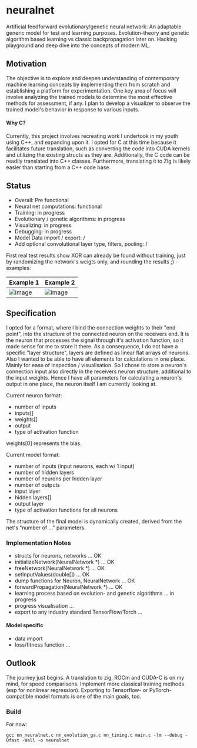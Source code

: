 # neuralnet

Artificial feedforward evolutionary/genetic neural network: An adaptable generic model for test and learning purposes. Evolution-theory and genetic algorithm based learning vs classic backpropagation later on. Hacking playground and deep dive into the concepts of modern ML.


## Motivation
The objective is to explore and deepen understanding of contemporary machine learning concepts by implementing them from scratch and establishing a platform for experimentation. One key area of focus will involve analyzing the trained models to determine the most effective methods for assessment, if any. I plan to develop a visualizer to observe the trained model's behavior in response to various inputs. 

#### Why C?
Currently, this project involves recreating work I undertook in my youth using C++, and expanding upon it. I opted for C at this time because it facilitates future translation, such as converting the code into CUDA kernels and utilizing the existing structs as they are. Additionally, the C code can be readily translated into C++ classes. Furthermore, translating it to Zig is likely easier than starting from a C++ code base.


## Status
- Overall: Pre functional
- Neural net computations: functional
- Training: in progress
- Evolutionary / genetic algorithms: in progress
- Visualizing: in progress
- Debugging: in progress
- Model Data import / export: /
- Add optional convolutional layer type, filters, pooling: /

First real test results show XOR can already be found without training, just by randomizing the network's weigts only, and rounding the results ;) - examples:

| Example 1                           | Example 2                           |
| ----------------------------------- | ----------------------------------- |
| ![image](https://github.com/M64GitHub/neuralnet/assets/84202356/b170c449-f0e1-4004-8efc-e2e007fdb033) |  ![image](https://github.com/M64GitHub/neuralnet/assets/84202356/4c4424dd-4973-47d1-8795-b22cbf679b83) |




## Specification
I opted for a format, where I bind the connection weights to their "end point", into the structure of the connected neuron on the receivers end. It is the neuron that processes the signal through it's activation function, so it made sense for me to store it there. As a consequence, I do not have a specific "layer structure", layers are defined as linear flat arrays of neurons.  
Also I wanted to be able to have all elements for calculations in one place. Mainly for ease of inspection / visualisation. So I chose to store a neuron's connection input also directly in the receivers neuron structure, additional to the input weights. Hence I have all parameters for calculating a neuron's output in one place, the neuron itself I am currently looking at.

Current neuron format:
 - number of inputs
 - inputs[]
 - weights[]
 - output
 - type of activation function

weights[0] represents the bias.

Current model format:
 - number of inputs (input neurons, each w/ 1 input)
 - number of hidden layers
 - number of neurons per hidden layer
 - number of outputs
 - input layer
 - hidden layers[]
 - output layer
 - type of activation functions for all neurons

The structure of the final model is dynamically created, derived from the net's "number of ..." parameters.

### Implementation Notes
 - structs for neurons, networks ... OK
 - initializeNetwork(NeuralNetwork *) ... OK
 - freeNetwork(NeuralNetwork *) ... OK
 - setInputValues(double[]) ... OK
 - dump functions for Neuron, NeuralNetwork ... OK
 - forwardPropagation(NeuralNetwork *) ... OK
 - learning process based on evolution- and genetic algorithms ... in progress
 - progress visualisation ...
 - export to any industry standard TensorFlow/Torch ...
   
#### Model specific
 - data import
 - loss/fitness function ...

## Outlook

The journey just begins. A translation to zig, ROCm and CUDA-C is on my mind, for speed comparisons. Implement more classical training methods (esp for nonlinear regression). Exporting to Tensorflow- or PyTorch-compatible model formats is one of the main goals, too.

### Build
For now:
```
gcc nn_neuralnet.c nn_evolution_ga.c nn_timing.c main.c -lm --debug -Ofast -Wall -o neuralnet
```

